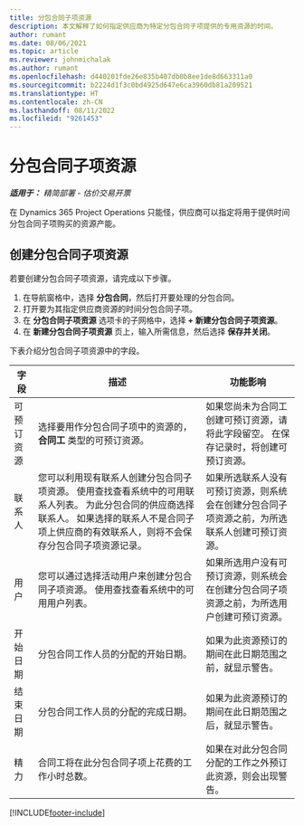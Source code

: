 ```yaml
---
title: 分包合同子项资源
description: 本文解释了如何指定供应商为特定分包合同子项提供的专用资源的时间。
author: rumant
ms.date: 08/06/2021
ms.topic: article
ms.reviewer: johnmichalak
ms.author: rumant
ms.openlocfilehash: d440201fde26e835b407db0b8ee1de8d663311a0
ms.sourcegitcommit: b2224d1f3c0bd4925d647e6ca3960db81a209521
ms.translationtype: HT
ms.contentlocale: zh-CN
ms.lasthandoff: 08/11/2022
ms.locfileid: "9261453"
---
```

# <a name="subcontract-line-resources"></a>分包合同子项资源

_**适用于：** 精简部署 - 估价交易开票_

在 Dynamics 365 Project Operations 只能怪，供应商可以指定将用于提供时间分包合同子项购买的资源产能。

## <a name="create-subcontract-line-resources"></a>创建分包合同子项资源

若要创建分包合同子项资源，请完成以下步骤。

1. 在导航窗格中，选择 **分包合同**，然后打开要处理的分包合同。
2. 打开要为其指定供应商资源的时间分包合同子项。
3. 在 **分包合同子项资源** 选项卡的子网格中，选择 **+ 新建分包合同子项资源**。
4. 在 **新建分包合同子项资源** 页上，输入所需信息，然后选择 **保存并关闭**。

下表介绍分包合同子项资源中的字段。

| 字段 | 描述 | 功能影响 |
| ----- | ----------- | ----------------- |
| 可预订资源 | 选择要用作分包合同子项中的资源的，**合同工** 类型的可预订资源。| 如果您尚未为合同工创建可预订资源，请将此字段留空。 在保存记录时，将创建可预订资源。  |
| 联系人​​ | 您可以利用现有联系人创建分包合同子项资源。 使用查找查看系统中的可用联系人列表。 为此分包合同的供应商选择联系人。 如果选择的联系人不是合同子项上供应商的有效联系人，则将不会保存分包合同子项资源记录。| 如果所选联系人没有可预订资源，则系统会在创建分包合同子项资源之前，为所选联系人创建可预订资源。 |
| 用户 | 您可以通过选择活动用户来创建分包合同子项资源。 使用查找查看系统中的可用用户列表。| 如果所选用户没有可预订资源，则系统会在创建分包合同子项资源之前，为所选用户创建可预订资源。 |
| 开始日期 | 分包合同工作人员的分配的开始日期。| 如果为此资源预订的期间在此日期范围之前，就显示警告。 |
| 结束日期 | 分包合同工作人员的分配的完成日期。| 如果为此资源预订的期间在此日期范围之后，就显示警告。 |
| 精力 | 合同工将在此分包合同子项上花费的工作小时总数。| 如果在对此分包合同分配的工作之外预订此资源，则会出现警告。 |


[!INCLUDE[footer-include](../../includes/footer-banner.md)]
